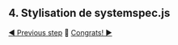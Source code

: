 ## 4. Stylisation de systemspec.js <a name="systemspec"></a>

[◀ Previous step](metronome.md) 🤨 [Congrats! ▶](https://media.giphy.com/media/g9582DNuQppxC/giphy.gif)
